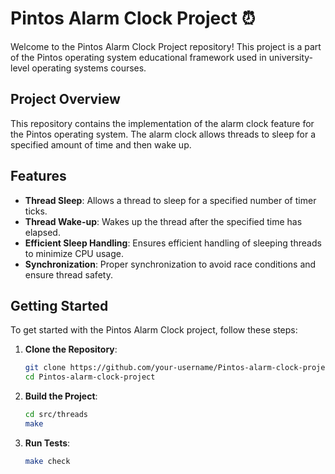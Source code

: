 # Pintos Alarm Clock Project ⏰

Welcome to the Pintos Alarm Clock Project repository! This project is a part of the Pintos operating system educational framework used in university-level operating systems courses.

## Project Overview

This repository contains the implementation of the alarm clock feature for the Pintos operating system. The alarm clock allows threads to sleep for a specified amount of time and then wake up.

## Features

- **Thread Sleep**: Allows a thread to sleep for a specified number of timer ticks.
- **Thread Wake-up**: Wakes up the thread after the specified time has elapsed.
- **Efficient Sleep Handling**: Ensures efficient handling of sleeping threads to minimize CPU usage.
- **Synchronization**: Proper synchronization to avoid race conditions and ensure thread safety.

## Getting Started

To get started with the Pintos Alarm Clock project, follow these steps:

1. **Clone the Repository**:
    ```sh
    git clone https://github.com/your-username/Pintos-alarm-clock-project.git
    cd Pintos-alarm-clock-project
    ```

2. **Build the Project**:
    ```sh
    cd src/threads
    make
    ```

3. **Run Tests**:
    ```sh
    make check
    ```
